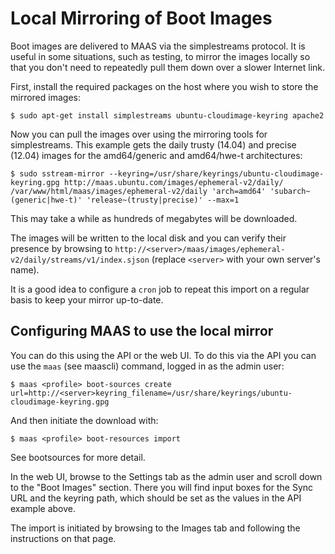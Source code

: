 Local Mirroring of Boot Images
==============================

Boot images are delivered to MAAS via the simplestreams protocol. It is useful in some situations, such as testing, to mirror the images locally so that you don't need to repeatedly pull them down over a slower Internet link.

First, install the required packages on the host where you wish to store the mirrored images:

    $ sudo apt-get install simplestreams ubuntu-cloudimage-keyring apache2

Now you can pull the images over using the mirroring tools for simplestreams. This example gets the daily trusty (14.04) and precise (12.04) images for the amd64/generic and amd64/hwe-t architectures:

    $ sudo sstream-mirror --keyring=/usr/share/keyrings/ubuntu-cloudimage-keyring.gpg http://maas.ubuntu.com/images/ephemeral-v2/daily/ /var/www/html/maas/images/ephemeral-v2/daily 'arch=amd64' 'subarch~(generic|hwe-t)' 'release~(trusty|precise)' --max=1

This may take a while as hundreds of megabytes will be downloaded.

The images will be written to the local disk and you can verify their presence by browsing to `http://<server>/maas/images/ephemeral-v2/daily/streams/v1/index.sjson` (replace `<server>` with your own server's name).

It is a good idea to configure a `cron` job to repeat this import on a regular basis to keep your mirror up-to-date.

Configuring MAAS to use the local mirror
----------------------------------------

You can do this using the API or the web UI. To do this via the API you can use the `maas` (see maascli) command, logged in as the admin user:

    $ maas <profile> boot-sources create url=http://<server>keyring_filename=/usr/share/keyrings/ubuntu-cloudimage-keyring.gpg

And then initiate the download with:

    $ maas <profile> boot-resources import

See bootsources for more detail.

In the web UI, browse to the Settings tab as the admin user and scroll down to the "Boot Images" section. There you will find input boxes for the Sync URL and the keyring path, which should be set as the values in the API example above.

The import is initiated by browsing to the Images tab and following the instructions on that page.

